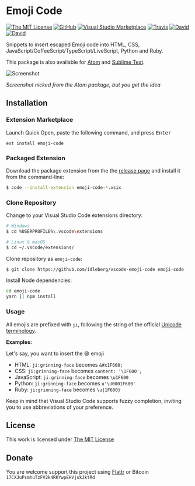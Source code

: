 # Emoji Code

[![The MIT License](https://img.shields.io/badge/license-MIT-orange.svg?style=flat-square)](http://opensource.org/licenses/MIT)
[![GitHub](https://img.shields.io/github/release/idleberg/vscode-emoji-code.svg?style=flat-square)](https://github.com/idleberg/vscode-emoji-code/releases)
[![Visual Studio Marketplace](https://vsmarketplacebadge.apphb.com/installs-short/idleberg.emoji-code.svg?style=flat-square)](https://marketplace.visualstudio.com/items?itemName=idleberg.emoji-code)
[![Travis](https://img.shields.io/travis/idleberg/vscode-emoji-code.svg?style=flat-square)](https://travis-ci.org/idleberg/vscode-emoji-code)
[![David](https://img.shields.io/david/idleberg/vscode-emoji-code.svg?style=flat-square)](https://david-dm.org/idleberg/vscode-emoji-code)
[![David](https://img.shields.io/david/dev/idleberg/vscode-emoji-code.svg?style=flat-square)](https://david-dm.org/idleberg/vscode-emoji-code?type=dev)

Snippets to insert escaped Emoji code into HTML, CSS, JavaScript/CoffeeScript/TypeScript/LiveScript, Python and Ruby.

This package is also available for [Atom](https://github.com/idleberg/atom-emoji-code) and [Sublime Text](https://github.com/idleberg/sublime-emoji-code).

![Screenshot](https://raw.github.com/idleberg/vscode-emoji-code/master/screenshot.gif)

*Screenshot nicked from the Atom package, but you get the idea*

## Installation

### Extension Marketplace

Launch Quick Open, paste the following command, and press <kbd>Enter</kbd>

`ext install emoji-code`

### Packaged Extension

Download the package extension from the the [release page](https://github.com/idleberg/vscode-emoji-code/releases) and install it from the command-line:

```bash
$ code --install-extension emoji-code-*.vsix
```

### Clone Repository

Change to your Visual Studio Code extensions directory:

```bash
# Windows
$ cd %USERPROFILE%\.vscode\extensions

# Linux & macOS
$ cd ~/.vscode/extensions/
```

Clone repository as `emoji-code`:

```bash
$ git clone https://github.com/idleberg/vscode-emoji-code emoji-code
```

Install Node dependencies:

```bash
cd emoji-code
yarn || npm install
```

### Usage

All emojis are prefixed with `ji`, following the string of the official [Unicode terminology](http://unicode.org/Public/emoji/3.0/emoji-sequences.txt).

**Examples:**

Let's say, you want to insert the 😄 emoji

* HTML: `ji:grinning-face` becomes `&#x1F600;`
* CSS: `ji:grinning-face` becomes `content: '\1F600';`
* JavaScript: `ji:grinning-face` becomes `\u1F600`
* Python: `ji:grinning-face` becomes `u'\U0001F600'`
* Ruby: `ji:grinning-face` becomes `\u{1F600}`

Keep in mind that Visual Studio Code supports fuzzy completion, inviting you to use abbreviations of your preference.

## License

This work is licensed under [The MIT License](https://opensource.org/licenses/MIT)

## Donate

You are welcome support this project using [Flattr](https://flattr.com/submit/auto?user_id=idleberg&url=https://github.com/idleberg/vscode-emoji-code) or Bitcoin `17CXJuPsmhuTzFV2k4RKYwpEHVjskJktRd`
